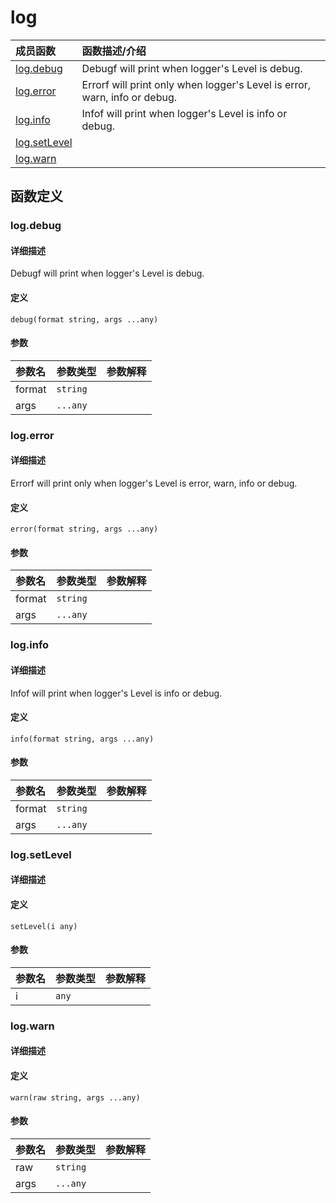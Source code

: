 # log

|成员函数|函数描述/介绍|
|:------|:--------|
| [log.debug](#debug) |Debugf will print when logger's Level is debug.|
| [log.error](#error) |Errorf will print only when logger's Level is error, warn, info or debug.|
| [log.info](#info) |Infof will print when logger's Level is info or debug.|
| [log.setLevel](#setLevel) ||
| [log.warn](#warn) ||


## 函数定义
### log.debug

#### 详细描述
Debugf will print when logger's Level is debug.

#### 定义

`debug(format string, args ...any)`

#### 参数
|参数名|参数类型|参数解释|
|:-----------|:---------- |:-----------|
| format | `string` |   |
| args | `...any` |   |


### log.error

#### 详细描述
Errorf will print only when logger's Level is error, warn, info or debug.

#### 定义

`error(format string, args ...any)`

#### 参数
|参数名|参数类型|参数解释|
|:-----------|:---------- |:-----------|
| format | `string` |   |
| args | `...any` |   |


### log.info

#### 详细描述
Infof will print when logger's Level is info or debug.

#### 定义

`info(format string, args ...any)`

#### 参数
|参数名|参数类型|参数解释|
|:-----------|:---------- |:-----------|
| format | `string` |   |
| args | `...any` |   |


### log.setLevel

#### 详细描述


#### 定义

`setLevel(i any)`

#### 参数
|参数名|参数类型|参数解释|
|:-----------|:---------- |:-----------|
| i | `any` |   |


### log.warn

#### 详细描述


#### 定义

`warn(raw string, args ...any)`

#### 参数
|参数名|参数类型|参数解释|
|:-----------|:---------- |:-----------|
| raw | `string` |   |
| args | `...any` |   |


